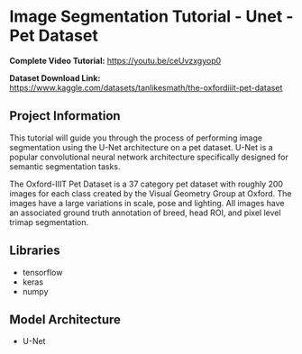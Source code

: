 # Image Segmentation Tutorial - Unet - Pet Dataset

**Complete Video Tutorial:** https://youtu.be/ceUvzxgyop0

**Dataset Download Link:** https://www.kaggle.com/datasets/tanlikesmath/the-oxfordiiit-pet-dataset

## Project Information

This tutorial will guide you through the process of performing image segmentation using the U-Net architecture on a pet dataset. U-Net is a popular convolutional neural network architecture specifically designed for semantic segmentation tasks.

The Oxford-IIIT Pet Dataset is a 37 category pet dataset with roughly 200 images for each class created by the Visual Geometry Group at Oxford. The images have a large variations in scale, pose and lighting. All images have an associated ground truth annotation of breed, head ROI, and pixel level trimap segmentation.

## Libraries

- tensorflow
- keras
- numpy

## Model Architecture

- U-Net